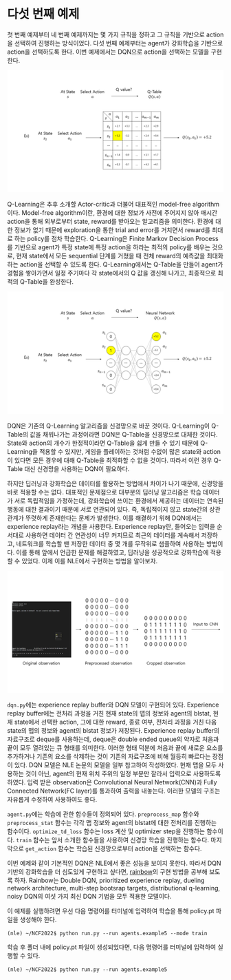 # 다섯 번째 예제

첫 번째 예제부터 네 번째 예제까지는 몇 가지 규칙을 정하고 그 규칙을 기반으로 action을 선택하여 진행하는 방식이었다. 다섯 번째 예제부터는 agent가 강화학습을 기반으로 action을 선택하도록 한다. 이번 예제에서는 DQN으로 action을 선택하는 모델을 구현한다.

<img src="../../pics/qlearning.png"/>

Q-Learning은 추후 소개할 Actor-critic과 더불어 대표적인 model-free algorithm이다. Model-free algorithm이란, 환경에 대한 정보가 사전에 주어지지 않아 매시간 action을 통해 외부로부터 state, reward를 받아오는 알고리즘을 의미한다. 환경에 대한 정보가 없기 때문에 exploration을 통한 trial and error를 거치면서 reward를 최대로 하는 policy를 점차 학습한다. Q-Learning은 Finite Markov Decision Process를 기반으로 agent가 특정 state에 특정 action을 하라는 최적의 policy를 배우는 것으로, 현재 state에서 모든 sequential 단계를 거쳤을 때 전체 reward의 예측값을 최대화하는 action을 선택할 수 있도록 한다. Q-Learning에서는 Q-Table을 만들어 agent가 경험을 쌓아가면서 일정 주기마다 각 state에서의 Q 값을 갱신해 나가고, 최종적으로 최적의 Q-Table을 완성한다.

<img src="../../pics/dqn.png"/>

DQN은 기존의 Q-Learning 알고리즘을 신경망으로 바꾼 것이다. Q-Learning이 Q-Table의 값을 채워나가는 과정이라면 DQN은 Q-Table을 신경망으로 대체한 것이다. State와 action의 개수가 한정적이라면 Q-Table을 쉽게 만들 수 있기 때문에 Q-Learning을 적용할 수 있지만, 게임을 플레이하는 것처럼 수없이 많은 state와 action이 있다면 모든 경우에 대해 Q-Table을 최적화할 수 없을 것이다. 따라서 이런 경우 Q-Table 대신 신경망을 사용하는 DQN이 필요하다.

하지만 딥러닝과 강화학습은 데이터를 활용하는 방법에서 차이가 나기 때문에, 신경망을 바로 적용할 수는 없다. 대표적인 문제점으로 대부분의 딥러닝 알고리즘은 학습 데이터가 서로 독립적임을 가정하는데, 강화학습에 쓰이는 환경에서 제공하는 데이터는 연속된 행동에 대한 결과이기 때문에 서로 연관되어 있다. 즉, 독립적이지 않고 state간의 상관관계가 뚜렷하게 존재한다는 문제가 발생한다. 이를 해결하기 위해 DQN에서는 experience replay라는 개념을 사용한다. Experience replay란, 들어오는 입력을 순서대로 사용하면 데이터 간 연관성이 너무 커지므로 최근의 데이터를 계속해서 저장하고, 네트워크를 학습할 땐 저장한 데이터 중 몇 개를 무작위로 샘플하여 사용하는 방법이다. 이를 통해 앞에서 언급한 문제를 해결하였고, 딥러닝을 성공적으로 강화학습에 적용할 수 있었다. 이제 이를 NLE에서 구현하는 방법을 알아보자.

<img src="../../pics/dqn_model.png"/>

```dqn.py```에는 experience replay buffer와 DQN 모델이 구현되어 있다. Experience replay buffer에는 전처리 과정을 거친 현재 state의 맵의 정보와 agent의 blstat, 현재 state에서 선택한 action, 그에 대한 reward, 종료 여부, 전처리 과정을 거친 다음 state의 맵의 정보와 agent의 blstat 정보가 저장된다. Experience replay buffer의 자료구조로 deque를 사용하는데, deque은 double ended queue의 약자로 처음과 끝이 모두 열려있는 큐 형태를 의미한다. 이러한 형태 덕분에 처음과 끝에 새로운 요소를 추가하거나 기존의 요소를 삭제하는 것이 기존의 자료구조에 비해 월등히 빠르다는 장점이 있다. DQN 모델은 NLE 논문의 모델을 일부 참고하여 작성하였다. 현재 맵을 모두 사용하는 것이 아닌, agent의 현재 위치 주위의 일정 부분만 잘라서 입력으로 사용하도록 하였다. 입력 받은 observation은 Convolutional Neural Network(CNN)과 Fully Connected Network(FC layer)를 통과하여 출력을 내놓는다. 이러한 모델의 구조는 자유롭게 수정하여 사용하여도 좋다.

```agent.py```에는 학습에 관한 함수들이 정의되어 있다. ```preprocess_map``` 함수와 ```preprocess_stat``` 함수는 각각 맵 정보와 agent의 blstat에 대한 전처리를 진행하는 함수이다. ```optimize_td_loss``` 함수는 loss 계산 및 optimizer step을 진행하는 함수이다. ```train``` 함수는 앞서 소개한 함수들을 사용하여 신경망 학습을 진행하는 함수다. 마지막으로 ```get_action``` 함수는 학습된 신경망으로부터 action을 선택하는 함수다.

이번 예제와 같이 기본적인 DQN은 NLE에서 좋은 성능을 보이지 못한다. 따라서 DQN 기반의 강화학습을 더 심도있게 구현하고 싶다면, [rainbow](https://arxiv.org/pdf/1710.02298.pdf)의 구현 방법을 공부해 보도록 하자. Rainbow는 Double DQN, prioritized experience replay, dueling network architecture, multi-step bootsrap targets, distributional q-learning, noisy DQN의 여섯 가지 최신 DQN 기법을 모두 적용한 모델이다.

이 예제를 실행하려면 우선 다음 명령어를 터미널에 입력하여 학습을 통해 policy.pt 파일을 생성해야 한다.

```
(nle) ~/NCF2022$ python run.py --run agents.example5 --mode train
```

학습 후 폴더 내에 policy.pt 파일이 생성되었다면, 다음 명령어를 터미널에 입력하여 실행할 수 있다.

```
(nle) ~/NCF2022$ python run.py --run agents.example5
```